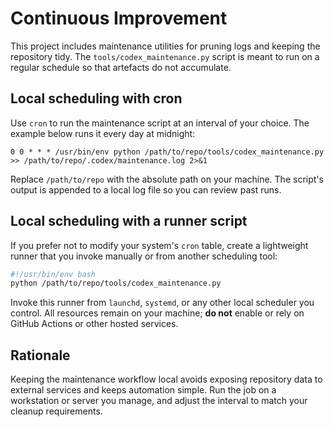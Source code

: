 # Continuous Improvement

This project includes maintenance utilities for pruning logs and keeping the repository tidy. The `tools/codex_maintenance.py` script is meant to run on a regular schedule so that artefacts do not accumulate.

## Local scheduling with cron

Use `cron` to run the maintenance script at an interval of your choice. The example below runs it every day at midnight:

```cron
0 0 * * * /usr/bin/env python /path/to/repo/tools/codex_maintenance.py >> /path/to/repo/.codex/maintenance.log 2>&1
```
Replace `/path/to/repo` with the absolute path on your machine. The script's output is appended to a local log file so you can review past runs.

## Local scheduling with a runner script

If you prefer not to modify your system's `cron` table, create a lightweight runner that you invoke manually or from another scheduling tool:

```bash
#!/usr/bin/env bash
python /path/to/repo/tools/codex_maintenance.py
```
Invoke this runner from `launchd`, `systemd`, or any other local scheduler you control. All resources remain on your machine; **do not** enable or rely on GitHub Actions or other hosted services.

## Rationale

Keeping the maintenance workflow local avoids exposing repository data to external services and keeps automation simple. Run the job on a workstation or server you manage, and adjust the interval to match your cleanup requirements.
